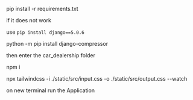 pip install -r requirements.txt

if it does not work

use `pip install django==5.0.6`

python -m pip install django-compressor

then enter the car_dealership folder

npm i

npx tailwindcss -i ./static/src/input.css -o ./static/src/output.css --watch

on new terminal run the Application
